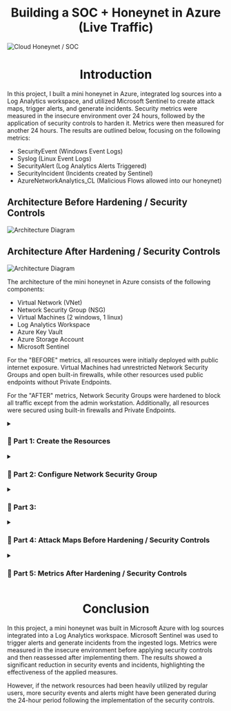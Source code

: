 <h1 align="center">Building a SOC + Honeynet in Azure (Live Traffic)</h1>

![Cloud Honeynet / SOC](https://github.com/user-attachments/assets/d1219c94-ab97-404e-b402-a7ad6a7c4605)

<h1 align="center">Introduction</h1>

In this project, I built a mini honeynet in Azure, integrated log sources into a Log Analytics workspace, and utilized Microsoft Sentinel to create attack maps, trigger alerts, and generate incidents. Security metrics were measured in the insecure environment over 24 hours, followed by the application of security controls to harden it. Metrics were then measured for another 24 hours. The results are outlined below, focusing on the following metrics:

- SecurityEvent (Windows Event Logs)
- Syslog (Linux Event Logs)
- SecurityAlert (Log Analytics Alerts Triggered)
- SecurityIncident (Incidents created by Sentinel)
- AzureNetworkAnalytics_CL (Malicious Flows allowed into our honeynet)

## Architecture Before Hardening / Security Controls

![Architecture Diagram](https://github.com/user-attachments/assets/76c260ab-2af8-4714-8900-6cb80032724e)

## Architecture After Hardening / Security Controls

![Architecture Diagram](https://github.com/user-attachments/assets/c7cd93ca-2f1b-4ad2-b4d4-85a3f608ffd6)

The architecture of the mini honeynet in Azure consists of the following components:

- Virtual Network (VNet)
- Network Security Group (NSG)
- Virtual Machines (2 windows, 1 linux)
- Log Analytics Workspace
- Azure Key Vault
- Azure Storage Account
- Microsoft Sentinel

For the "BEFORE" metrics, all resources were initially deployed with public internet exposure. Virtual Machines had unrestricted Network Security Groups and open built-in firewalls, while other resources used public endpoints without Private Endpoints. 

For the "AFTER" metrics, Network Security Groups were hardened to block all traffic except from the admin workstation. Additionally, all resources were secured using built-in firewalls and Private Endpoints.

<details>

<summary>

### 🎯 Part 1: Create the Resources

</summary>

<img width="800" alt="isolated" src="https://github.com/user-attachments/assets/81e0c2ea-a477-4621-aa75-eb12793196cf">

<br>
<br>
<br>

<img width="800" alt="isolated" src="https://github.com/user-attachments/assets/16d7657b-79b4-4a0d-96fc-b6de19a6f066">

<br>
<br>
<br>

<img width="800" alt="isolated" src="https://github.com/user-attachments/assets/dc8c3ee8-38ff-4333-bec7-97c9d337e35c">

<br>
<br>
<br>

<img width="800" alt="isolated" src="https://github.com/user-attachments/assets/4a0a75b8-cc2b-4c8f-9149-2410e2a5bb1a">

</details>

<details>

<summary>

### 🎯 Part 2: Configure Network Security Group

</summary>

<img width="800" alt="isolated" src="https://github.com/user-attachments/assets/a3710dbc-51ea-42dd-99af-d12295e35d10">

<br>
<br>
<br>

<img width="800" alt="isolated" src="https://github.com/user-attachments/assets/60ada55d-bdf5-4987-96ec-06b0b95d8567">

<br>
<br>
<br>

<img width="800" alt="isolated" src="https://github.com/user-attachments/assets/d15e4666-17fc-48fc-91a8-0b878ea4142c">

<br>
<br>
<br>

<img width="800" alt="isolated" src="https://github.com/user-attachments/assets/6d7cbc7a-b32e-483f-aa27-6b404e41dd33">

<br>
<br>
<br>

<img width="800" alt="isolated" src="https://github.com/user-attachments/assets/247c0106-4884-4df2-a843-6146613393fe">

<br>
<br>
<br>

<img width="800" alt="isolated" src="https://github.com/user-attachments/assets/5bf17c39-4718-4503-8b6a-62262ba5e3ab">

</details>

<details>

<summary>

### 🎯 Part 3:

</summary>

<img width="800" alt="isolated" src="https://github.com/user-attachments/assets/1555bb32-d1e8-4a5e-b0aa-bd01e60d3483">

<br>
<br>
<br>

<img width="800" alt="isolated" src="https://github.com/user-attachments/assets/656ee0fb-8aa8-48c8-9576-4c768b77b810">

<br>
<br>
<br>

<img width="800" alt="isolated" src="https://github.com/user-attachments/assets/71f29cf0-3f20-48d5-9fcb-da93ee57b4e5">

<br>
<br>
<br>

<img width="800" alt="isolated" src="https://github.com/user-attachments/assets/8f248f3c-81b9-45db-aeb4-153c5443d1b1">

<br>
<br>
<br>

<img width="800" alt="isolated" src="https://github.com/user-attachments/assets/e941e1ed-b18f-4fb2-bb96-9ce7a35a8cd8">

<br>
<br>
<br>

<img width="800" alt="isolated" src="https://github.com/user-attachments/assets/28e36d43-ecad-4ea2-96c3-30542b4377e7">

<br>
<br>
<br>

<img width="800" alt="isolated" src="https://github.com/user-attachments/assets/692c581c-e416-476a-b695-fbde533d69f1">

<br>
<br>
<br>

<img width="800" alt="isolated" src="https://github.com/user-attachments/assets/0cc5b46d-26d5-462d-b106-3e4709e28f4c">

<br>
<br>
<br>

<img width="800" alt="isolated" src="https://github.com/user-attachments/assets/8155bf03-6e96-4e4f-a101-f0dc83d3aac4">

<br>
<br>
<br>

<img width="800" alt="isolated" src="https://github.com/user-attachments/assets/9191fe32-6f7d-407c-adf6-d142eec3b234">

</details>

<details>

<summary>

### 🎯 Part 4: Attack Maps Before Hardening / Security Controls

</summary>

## Attack Maps Before Hardening / Security Controls
![NSG Allowed Inbound Malicious Flows](https://i.imgur.com/1qvswSX.png)<br>
![Linux Syslog Auth Failures](https://i.imgur.com/G1YgZt6.png)<br>
![Windows RDP/SMB Auth Failures](https://i.imgur.com/ESr9Dlv.png)<br>

## Metrics Before Hardening / Security Controls

The following table shows the metrics we measured in our insecure environment for 24 hours:
Start Time 2023-03-15 17:04:29
Stop Time 2023-03-16 17:04:29

| Metric                   | Count
| ------------------------ | -----
| SecurityEvent            | 19470
| Syslog                   | 3028
| SecurityAlert            | 10
| SecurityIncident         | 348
| AzureNetworkAnalytics_CL | 843

## Attack Maps Before Hardening / Security Controls

```All map queries actually returned no results due to no instances of malicious activity for the 24 hour period after hardening.```

</details>

<details>

<summary>

### 🎯 Part 5: Metrics After Hardening / Security Controls

</summary>

## Metrics After Hardening / Security Controls

The following table shows the metrics we measured in our environment for another 24 hours, but after we have applied security controls:
Start Time 2023-03-18 15:37
Stop Time	2023-03-19 15:37

| Metric                   | Count
| ------------------------ | -----
| SecurityEvent            | 8778
| Syslog                   | 25
| SecurityAlert            | 0
| SecurityIncident         | 0
| AzureNetworkAnalytics_CL | 0

</details>

<h1 align="center">Conclusion</h1>

In this project, a mini honeynet was built in Microsoft Azure with log sources integrated into a Log Analytics workspace. Microsoft Sentinel was used to trigger alerts and generate incidents from the ingested logs. Metrics were measured in the insecure environment before applying security controls and then reassessed after implementing them. The results showed a significant reduction in security events and incidents, highlighting the effectiveness of the applied measures.

However, if the network resources had been heavily utilized by regular users, more security events and alerts might have been generated during the 24-hour period following the implementation of the security controls.
